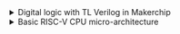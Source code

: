 <details>
<summary> Digital logic with TL Verilog in Makerchip </summary>

# Combinational Logic

## 1. Implemting an Inverter
The code for an Inverter

```c
 $reset = *reset;
   $clk_sat = *clk;
   $out = !$in;
```
Below is the snippet 

![Screenshot 2024-08-20 193221](https://github.com/user-attachments/assets/d7039924-1944-495f-b8f9-838a4239c731)

## 2. Implementing a XOR gate
```c
 $reset = *reset;
   $clk_sat = *clk;
   $out = $a ^ $b;
```
Below is the snippet

![Screenshot 2024-08-20 193322](https://github.com/user-attachments/assets/83ab5c98-2b7c-42ce-8af9-e53510695926)









## 3. Implementing a CALCULATOR based on Combinational Logic.

Code is given below

 ```c
 
 $reset = *reset;

   $clk_sat = *clk;

   //define smaller random numbers 4bit and assign to val1/val2
   // 31-4 bits of val1/val2 will be zero and 0-9 bits will be rand1/rand2 values
   
   $val1[31:0] = $rand1[3:0];
   $val2[31:0] = $rand2[3:0];
   $op[1:0] = $rand3[1:0];
   $sum[31:0] = $val1[31:0] + $val2[31:0];
   $diff[31:0] = $val1[31:0] - $val2[31:0];
   $prod[31:0] = $val1[31:0] * $val2[31:0];
   $quot[31:0] = $val1[31:0] / $val2[31:0];
   $out[31:0] =
         ($op == 0)
           ? $sum[31:0] :
         ($op == 1)
           ? $diff[31:0] :
         ($op == 2)
           ? $prod[31:0] :
         ($op == 3)
           ? $quot[31:0] :
         //default
           32'b0;

   // Assert these to end simulation (before Makerchip cycle limit).
   *passed = *cyc_cnt > 40;
   *failed = 1'b0;
   ```
We will get the following  output after implementing this calculator code :

![combi calc](https://github.com/user-attachments/assets/408d6e29-42c9-47fc-8887-c63c6e33f67f)

# Sequential Logic:

## 1. Implementing Fibinacci Sequence

Below is the code logic:

```c
$reset = *reset;
   $clk_sat = *clk;
 $val[15:0] = $reset ? 1 : >>1$val + >>2$val;
```
The snippet is :

![Screenshot 2024-08-21 021208](https://github.com/user-attachments/assets/2f83bf80-65f1-4ddb-a6e7-3cd9558f3c3e)



## 2. Implementing a CALCULATOR based on Sequential Logic.

The code for implemting Calculator based on Sequential circuit is given beolw

```c
 |calc
      @0
         $reset = *reset;
         $clk_sat = *clk;
         
         
         $val1[31:0] = >>1$out[31:0];
         $val2[31:0] = $rand2[3:0];
         $op[1:0] = $rand3[1:0];
   
         $sum[31:0] = $val1[31:0] + $val2[31:0];
         $diff[31:0] = $val1[31:0] - $val2[31:0];
         $prod[31:0] = $val1[31:0] * $val2[31:0];
         $quot[31:0] = $val1[31:0] / $val2[31:0];
   
         $out[31:0] = $reset ? 32'b0 : (($op[1:0]==2'b00) ? $sum :
                                       ($op[1:0]==2'b01) ? $diff :
                                          ($op[1:0]==2'b10) ? $prod : $quot);

```

The snapshot of the implementation of the above code for sequential circuit in Makerchip platfrom is shown below.

We can also observe the generated block diagram as well as the waveform for the simulation of our circuit.

![Screenshot 2024-08-21 014412](https://github.com/user-attachments/assets/724f3add-f3e2-4352-8d24-f6854551adab)

# Pipelined Logic

## Lab on Calculator and Counter in Pipeline

Block Diagram

![Screenshot 2024-08-21 022513](https://github.com/user-attachments/assets/a174f9c3-9f3f-4254-a571-3e7e9e202f55)

```c

|calc
      @0
         $reset = *reset;
         $clk_sat = *clk;
         
      @1
         $val1 [31:0] = >>1$out [31:0];
         $val2 [31:0] = $rand2[3:0];
   
         $sum [31:0] = $val1 + $val2;
         $diff[31:0] = $val1 - $val2;
         $prod[31:0] = $val1 * $val2;
         $quot[31:0] = $val1 / $val2;
         
         $out [31:0] = ($reset ? 0 : ($op[0] ? $sum : ($op[1] ? $diff : ($op[2] ? $prod : $quot )))) ;
         
         $cnt [31:0] = $reset ? 0 : >>1$cnt + 1 ;
```
### Output

![Screenshot 2024-08-21 022727](https://github.com/user-attachments/assets/161184be-20ba-40af-b397-4eb721a09263)

## Validity

Validity is another feature in TL verilog which is asserted if a particular transactions in a pipeline is valid or true. A new scope, called “when” scope is introduced for this and it is denoted as ?$valid. This new scope has many advantages - easier design, cleaner debug, better error checking and automated clock gating. Validity provides :

-> Easier debug
-> Cleaner design
-> Better error checking
-> Automated Clock gating

## 2 Cycle Calculator with Validity

Code is as follow

```c
|calc
      @0
         $reset = *reset;
         $clk_sat = *clk;
         $count = $reset ? 0 : >>1$count + 1;
         $valid = !($count);         
         $valid_or_reset = $valid || $reset;
         
      ?$valid_or_reset
         @1
            $val1[31:0] = $reset ? 0: >>2$out[31:0];
            $val2[31:0] = $rand2[3:0];

            $sum[31:0]  = $val1[31:0] + $val2[31:0];
            $diff[31:0] = $val1[31:0] - $val2[31:0];
            $prod[31:0] = $val1[31:0] * $val2[31:0];
            $quot[31:0] = $val1[31:0] / $val2[31:0];
            $oldop[2:0] = $op[2:0];

            //$count_num[31:0] = $reset ? 0 : >>1$count[31:0];
            //$count[31:0] = $count_num[31:0] + 1;

         @2
        
            $mem[31:0] = $reset ? 0 :
                          ($oldop[2:0] == 3'b101) ? $out:
                          $mem;
                          
            $out[31:0] = //($reset | !($count) ) ? 0 :
                         ($oldop[2:0] == 3'b000) ? $sum[31:0]:
                         ($oldop[2:0] == 3'b001) ? $diff[31:0]:
                         ($oldop[2:0] == 3'b010) ? $prod[31:0]:
                         ($oldop[2:0] == 3'b011) ? $quot[31:0]:
                         ($oldop[2:0] == 3'b100) ? >>1$mem:
                         $out;
```
Waveform of 2 cycle Calculator with validity

![Screenshot 2024-08-21 023536](https://github.com/user-attachments/assets/e2b2a267-c077-4410-8230-38877f4a9c33)


Diagram

![Screenshot 2024-08-21 023700](https://github.com/user-attachments/assets/80478936-16c9-4bf3-84fd-cfcdb59bd6de)



 </details>

<details>
<summary> Basic RISC-V CPU micro-architecture </summary>

The block diagram of a basic RISC-V microarchitecture is as shown in figure below. Now, using the Makerchip platform the implementation of the RISC-V microarchitecture or core is done. For starting the implementation a starter code present in reference is used. The starter code consist of -

-> A simple RISC-V assembler.
->  An instruction memory containing the sum 1..10 test program.
-> Commented code for register file and memory.
->Visualization.

![Screenshot 2024-08-21 132041](https://github.com/user-attachments/assets/95bf4998-058e-4915-8766-91d91937b475)



</details>



                      



